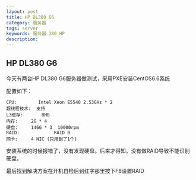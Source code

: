 ```yaml
---
layout: post
title: HP DL380 G6
category: 服务器
tags: server
keywords: 服务器 380 HP
description: 
---
```


## HP DL380 G6

今天有两台HP DL380 G6服务器做测试，采用PXE安装CentOS6.6系统

配置如下：

	CPU: 		Intel Xeon E5540 2.53GHz * 2
	超线程技术:	支持
	L3缓存:		8MB
	内存:		2G * 4
	硬盘:		146G * 3  10000rpm
	RAID:			  RAID 0
	网卡:		4 NIC (只用到了1个)

安装系统的时候报错了，没有发现硬盘。后来才得知，没有做RAID导致不能识别硬盘。

最后找到解决方案在开机自检后到红字那里按下F8设置RAID